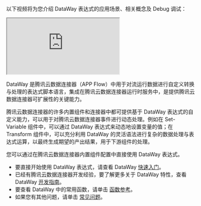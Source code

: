 以下视频将为您介绍 DataWay 表达式的应用场景、相关概念及 Debug 调试：
<div class="doc-video-mod"><iframe src="https://cloud.tencent.com/edu/learning/quick-play/3575-61921?source=gw.doc.media&withPoster=1&notip=1"></iframe></div>

DataWay 是腾讯云数据连接器（APP Flow）中用于对流运行数据进行自定义转换与处理的表达式脚本语言，集成在腾讯云数据连接器运行时服务中，是提供腾讯云数据连接器可扩展性的关键能力。

腾讯云数据连接器的许多内置组件和连接器中都可提供基于 DataWay 表达式的自定义能力，可以用于对腾讯云数据连接器事件进行动态处理。例如在 Set-Variable 组件中，可以通过 DataWay 表达式来动态地设置变量的值；在 Transform 组件中，可以充分利用 DataWay 的灵活语法进行复杂的数据处理与表达式运算，以最终生成期望的产出结果，用于下游组件的处理。

您可以通过在腾讯云数据连接器内置组件配置中直接使用 DataWay 表达式。
- 要直接开始使用 DataWay 表达式，请查看 DataWay [快速入门](https://cloud.tencent.com/document/product/1270/55624)。
- 已经有腾讯云数据连接器开发经验，要了解更多关于 DataWay 特性，查看 DataWay [开发指南](https://cloud.tencent.com/document/product/1270/55571)。
- 要查看 DataWay 中的常用函数，请单击 [函数参考](https://cloud.tencent.com/document/product/1270/55568)。
- 如果您有其他问题，请单击 [常见问题](https://cloud.tencent.com/document/product/1270/55561)。
